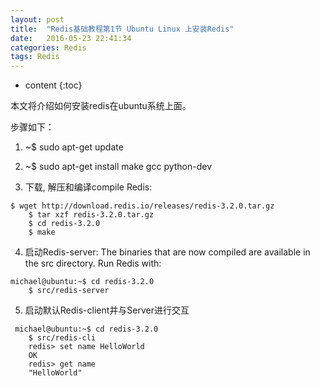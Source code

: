 ```yaml
---
layout: post
title:  "Redis基础教程第1节 Ubuntu Linux 上安装Redis"
date:   2016-05-23 22:41:34
categories: Redis
tags: Redis
---
```


* content
{:toc}

本文将介绍如何安装redis在ubuntu系统上面。



步骤如下：

1. ~$ sudo apt-get update


2. ~$ sudo apt-get install make gcc python-dev

3.  下载, 解压和编译compile Redis:

    
```
$ wget http://download.redis.io/releases/redis-3.2.0.tar.gz
    $ tar xzf redis-3.2.0.tar.gz
    $ cd redis-3.2.0
    $ make
```


4. 启动Redis-server:
    The binaries that are now compiled are available in the src directory. Run Redis with:

```
michael@ubuntu:~$ cd redis-3.2.0
    $ src/redis-server
```

5. 启动默认Redis-client并与Server进行交互
```
 michael@ubuntu:~$ cd redis-3.2.0
    $ src/redis-cli
    redis> set name HelloWorld
    OK
    redis> get name
    "HelloWorld"

```